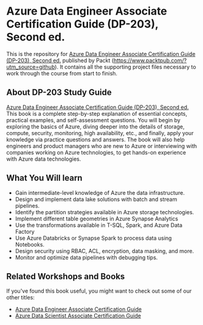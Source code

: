 # Azure Data Engineer Associate Certification Guide (DP-203), Second ed.

This is the repository for [Azure Data Engineer Associate Certification Guide (DP-203), Second ed.](https://github.com/PacktPublishing/DP-203-Azure-Data-Engineer-Associate-Certification-Guide-Second-Edition) published by Packt (https://www.packtpub.com/?utm_source=github). It contains all the supporting project files necessary to work through the course from start to finish.

## About DP-203 Study Guide

[Azure Data Engineer Associate Certification Guide (DP-203), Second ed.](https://github.com/PacktPublishing/DP-203-Azure-Data-Engineer-Associate-Certification-Guide-Second-Edition) This book is a complete step-by-step explanation of essential concepts, practical examples, and self-assessment questions. You will begin by exploring the basics of Azure, diving deeper into the details of storage, compute, security, monitoring, high availability, etc., and finally, apply your knowledge via practice questions and answers. The book will also help engineers and product managers who are new to Azure or interviewing with companies working on Azure technologies, to get hands-on experience with Azure data technologies.

## What You Will learn
* Gain intermediate-level knowledge of Azure the data infrastructure.
* Design and implement data lake solutions with batch and stream pipelines.
* Identify the partition strategies available in Azure storage technologies.
* Implement different table geometries in Azure Synapse Analytics
* Use the transformations available in T-SQL, Spark, and Azure Data Factory
* Use Azure Databricks or Synapse Spark to process data using Notebooks.
* Design security using RBAC, ACL, encryption, data masking, and more.
* Monitor and optimize data pipelines with debugging tips.

## Related Workshops and Books
If you've found this book useful, you might want to check out some of our other titles:
* [Azure Data Engineer Associate Certification Guide](https://www.amazon.in/Azure-Engineer-Associate-Certification-hands/dp/1801816069/ref=sr_1_1?crid=1S8RR27Q6XUHX&dib=eyJ2IjoiMSJ9.xr9jHgILWjJWD5qSFWFf8J7FXxG3b203RA8-WM77GPiXMAGKhERko4BUxIpQeL_QJOEIEnz1reeiiCBRKEoq8Vk0XhgkICQvLZe5xk706GtV8DrFY2hA7MaKNQBPmUxdBlBF9PZD1YmHjw3ZpYBq7A.SyUx4LIjsktnDEJkP9VeKl3vNOCi2eZsx91oKPFTeaM&dib_tag=se&keywords=dp-203&qid=1712577798&s=books&sprefix=dp-203%2Cstripbooks%2C421&sr=1-1)
* [Azure Data Scientist Associate Certification Guide]( https://www.amazon.in/Azure-Scientist-Associate-Certification-hands-ebook/dp/B09CQ4YLTN/ref=sr_1_7?crid=3BNR1LYV3SFNX&dib=eyJ2IjoiMSJ9.Tx-O8JKg2CH2XSoEpw2QQGkYcndMw5sBM30sMv8F3PCTLS8snFZc6Hz6s8SFDfn_ofbD7njsuBMpsHpXytGKhSkRb4EKyhwes5ET9fjb33QcijusItXN0v_6tYCgngHcrRiahVWff6vSV__V4DUnPaYccIo6orWq1tIubHQJuRRWtVFrxJ3XM7kC0jEgFHGxqlomMJ3fMIE3Vh8efWZwJYwMQUX5uekIuq67STFYen0.w4Aj3EAGyNaToh37hGkpGt72SnEVrG4_A42LU1ZNEQY&dib_tag=se&keywords=Azure+Data+Engineer+Associate+Certification+Guide&qid=1712578032&s=books&sprefix=azure+data+engineer+associate+certification+guide%2Cstripbooks%2C286&sr=1-7)

